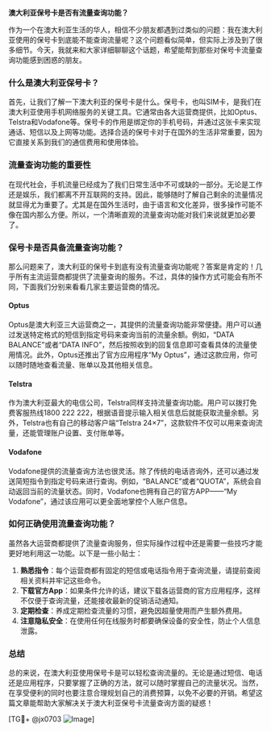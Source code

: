 **澳大利亚保号卡是否有流量查询功能？**

作为一个在澳大利亚生活的华人，相信不少朋友都遇到过类似的问题：我在澳大利亚使用的保号卡到底能不能查询流量呢？这个问题看似简单，但实际上涉及到了很多细节。今天，我就来和大家详细聊聊这个话题，希望能帮到那些对保号卡流量查询功能感到困惑的朋友。

### 什么是澳大利亚保号卡？

首先，让我们了解一下澳大利亚的保号卡是什么。保号卡，也叫SIM卡，是我们在澳大利亚使用手机网络服务的关键工具。它通常由各大运营商提供，比如Optus、Telstra和Vodafone等。保号卡的作用是绑定你的手机号码，并通过这张卡来实现通话、短信以及上网等功能。选择合适的保号卡对于在国外的生活非常重要，因为它直接关系到我们的通信费用和使用体验。

### 流量查询功能的重要性

在现代社会，手机流量已经成为了我们日常生活中不可或缺的一部分。无论是工作还是娱乐，我们都离不开互联网的支持。因此，能够随时了解自己剩余的流量情况就显得尤为重要了。尤其是在国外生活时，由于语言和文化差异，很多操作可能不像在国内那么方便。所以，一个清晰直观的流量查询功能对我们来说就更加必要了。

### 保号卡是否具备流量查询功能？

那么问题来了，澳大利亚的保号卡到底有没有流量查询功能呢？答案是肯定的！几乎所有主流运营商都提供了流量查询的服务。不过，具体的操作方式可能会有所不同，下面我们分别来看看几家主要运营商的情况。

#### Optus
Optus是澳大利亚三大运营商之一，其提供的流量查询功能非常便捷。用户可以通过发送特定格式的短信到指定号码来查询当前的流量余额。例如，“DATA BALANCE”或者“DATA INFO”，然后按照收到的回复信息即可查看具体的流量使用情况。此外，Optus还推出了官方应用程序“My Optus”，通过这款应用，你可以随时随地查看流量、账单以及其他相关信息。

#### Telstra
作为澳大利亚最大的电信公司，Telstra同样支持流量查询功能。用户可以拨打免费客服热线1800 222 222，根据语音提示输入相关信息后就能获取流量余额。另外，Telstra也有自己的移动客户端“Telstra 24×7”，这款软件不仅可以用来查询流量，还能管理账户设置、支付账单等。

#### Vodafone
Vodafone提供的流量查询方法也很灵活。除了传统的电话咨询外，还可以通过发送简短指令到指定号码来进行查询。例如，“BALANCE”或者“QUOTA”，系统会自动返回当前的流量状态。同时，Vodafone也拥有自己的官方APP——“My Vodafone”，通过该应用可以更全面地掌控个人账户信息。

### 如何正确使用流量查询功能？

虽然各大运营商都提供了流量查询服务，但实际操作过程中还是需要一些技巧才能更好地利用这一功能。以下是一些小贴士：

1. **熟悉指令**：每个运营商都有固定的短信或电话指令用于查询流量，请提前查阅相关资料并牢记这些命令。
2. **下载官方App**：如果条件允许的话，建议下载各运营商的官方应用程序，这样不仅便于查询流量，还能接收最新的促销活动通知。
3. **定期检查**：养成定期检查流量的习惯，避免因超量使用而产生额外费用。
4. **注意隐私安全**：在使用任何在线服务时都要确保设备的安全性，防止个人信息泄露。

### 总结

总的来说，在澳大利亚使用保号卡是可以轻松查询流量的。无论是通过短信、电话还是应用程序，只要掌握了正确的方法，就可以随时掌握自己的流量状况。当然，在享受便利的同时也要注意合理规划自己的消费预算，以免不必要的开销。希望这篇文章能帮助大家解决关于澳大利亚保号卡流量查询方面的疑惑！

[TG💪+ @jx0703 ![Image](https://github.com/user-attachments/assets/dbca1d08-cadb-493c-b0ec-ad6f7a83f270)]